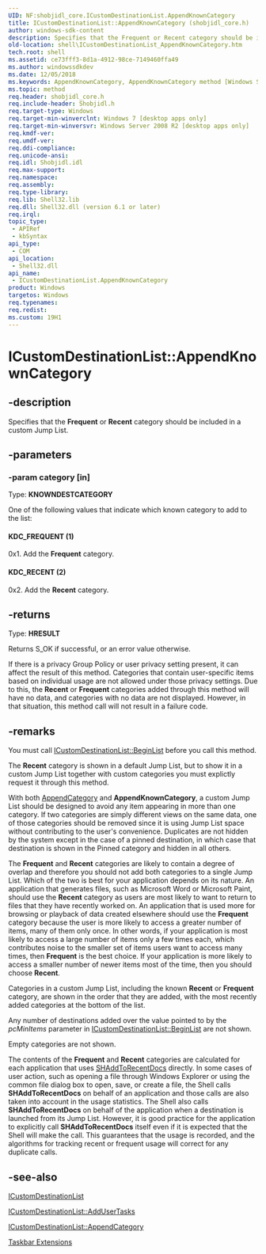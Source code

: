 ```yaml
---
UID: NF:shobjidl_core.ICustomDestinationList.AppendKnownCategory
title: ICustomDestinationList::AppendKnownCategory (shobjidl_core.h)
author: windows-sdk-content
description: Specifies that the Frequent or Recent category should be included in a custom Jump List.
old-location: shell\ICustomDestinationList_AppendKnownCategory.htm
tech.root: shell
ms.assetid: ce73fff3-8d1a-4912-98ce-7149460ffa49
ms.author: windowssdkdev
ms.date: 12/05/2018
ms.keywords: AppendKnownCategory, AppendKnownCategory method [Windows Shell], AppendKnownCategory method [Windows Shell],ICustomDestinationList interface, ICustomDestinationList interface [Windows Shell],AppendKnownCategory method, ICustomDestinationList.AppendKnownCategory, ICustomDestinationList::AppendKnownCategory, KDC_FREQUENT, KDC_RECENT, _shell_ICustomDestinationList_AppendKnownCategory, shell.ICustomDestinationList_AppendKnownCategory, shobjidl_core/ICustomDestinationList::AppendKnownCategory
ms.topic: method
req.header: shobjidl_core.h
req.include-header: Shobjidl.h
req.target-type: Windows
req.target-min-winverclnt: Windows 7 [desktop apps only]
req.target-min-winversvr: Windows Server 2008 R2 [desktop apps only]
req.kmdf-ver: 
req.umdf-ver: 
req.ddi-compliance: 
req.unicode-ansi: 
req.idl: Shobjidl.idl
req.max-support: 
req.namespace: 
req.assembly: 
req.type-library: 
req.lib: Shell32.lib
req.dll: Shell32.dll (version 6.1 or later)
req.irql: 
topic_type:
 - APIRef
 - kbSyntax
api_type:
 - COM
api_location:
 - Shell32.dll
api_name:
 - ICustomDestinationList.AppendKnownCategory
product: Windows
targetos: Windows
req.typenames: 
req.redist: 
ms.custom: 19H1
---
```


# ICustomDestinationList::AppendKnownCategory


## -description


Specifies that the <b>Frequent</b> or <b>Recent</b> category should be included in a custom Jump List.


## -parameters




### -param category [in]

Type: <b>KNOWNDESTCATEGORY</b>

One of the following values that indicate which known category to add to the list:



#### KDC_FREQUENT (1)

0x1. Add the <b>Frequent</b> category.



#### KDC_RECENT (2)

0x2. Add the <b>Recent</b> category.


## -returns



Type: <b>HRESULT</b>

Returns S_OK if successful, or an error value otherwise. 
                
                    

If there is a privacy Group Policy or user privacy setting present, it can affect the result of this method. Categories that contain user-specific items based on individual usage are not allowed under those privacy settings. Due to this, the <b>Recent</b> or <b>Frequent</b> categories added through this method will have no data, and categories with no data are not displayed. However, in that situation, this method call will not result in a failure code.




## -remarks



You must call <a href="https://docs.microsoft.com/windows/desktop/api/shobjidl_core/nf-shobjidl_core-icustomdestinationlist-beginlist">ICustomDestinationList::BeginList</a> before you call this method.

The <b>Recent</b> category is shown in a default Jump List, but to show it in a custom Jump List together with custom categories you must explictly request it through this method.

With both <a href="https://docs.microsoft.com/windows/desktop/api/shobjidl_core/nf-shobjidl_core-icustomdestinationlist-appendcategory">AppendCategory</a> and <b>AppendKnownCategory</b>, a custom Jump List should be designed to avoid any item appearing in more than one category. If two categories are simply different views on the same data, one of those categories should be removed since it is using Jump List space without contributing to the user's convenience. Duplicates are not hidden by the system except in the case of a pinned destination, in which case that destination is shown in the Pinned category and hidden in all others.



The <b>Frequent</b> and <b>Recent</b> categories are likely to contain a degree of overlap and therefore you should not add both categories to a single Jump List. Which of the two is best for your application depends on its nature. An application that generates files, such as Microsoft Word or Microsoft Paint, should use the <b>Recent</b> category as users are most likely to want to return to files that they have recently worked on. An application that is used more for browsing or playback of data created elsewhere should use the <b>Frequent</b> category because the user is more likely to access a greater number of items, many of them only once. In other words, if your application is most likely to access a large number of items only a few times each, which contributes noise to the smaller set of items users want to access many times, then <b>Frequent</b> is the best choice. If your application is more likely to access a smaller number of newer items most of the time, then you should choose <b>Recent</b>.

Categories in a custom Jump List, including the known <b>Recent</b> or <b>Frequent</b> category, are shown in the order that they are added, with the most recently added categories at the bottom of the list.

Any number of destinations added over the value pointed to by the <i>pcMinItems</i> parameter in <a href="https://docs.microsoft.com/windows/desktop/api/shobjidl_core/nf-shobjidl_core-icustomdestinationlist-beginlist">ICustomDestinationList::BeginList</a> are not shown.

Empty categories are not shown.

The contents of the <b>Frequent</b> and <b>Recent</b> categories are calculated for each application that uses <a href="https://docs.microsoft.com/windows/desktop/api/shlobj_core/nf-shlobj_core-shaddtorecentdocs">SHAddToRecentDocs</a> directly. In some cases of user action, such as opening a file through Windows Explorer or using the common file dialog box to open, save, or create a file, the Shell calls <b>SHAddToRecentDocs</b> on behalf of an application and those calls are also taken into account in the usage statistics. The Shell also calls <b>SHAddToRecentDocs</b> on behalf of the application when a destination is launched from its Jump List. However, it is good practice for the application to explicitly call <b>SHAddToRecentDocs</b> itself even if it is expected that the Shell will make the call. This guarantees that the usage is recorded, and the algorithms for tracking recent or frequent usage will correct for any duplicate calls.




## -see-also




<a href="https://docs.microsoft.com/windows/desktop/api/shobjidl_core/nn-shobjidl_core-icustomdestinationlist">ICustomDestinationList</a>



<a href="https://docs.microsoft.com/windows/desktop/api/shobjidl_core/nf-shobjidl_core-icustomdestinationlist-addusertasks">ICustomDestinationList::AddUserTasks</a>



<a href="https://docs.microsoft.com/windows/desktop/api/shobjidl_core/nf-shobjidl_core-icustomdestinationlist-appendcategory">ICustomDestinationList::AppendCategory</a>



<a href="https://docs.microsoft.com/windows/desktop/shell/taskbar-extensions">Taskbar Extensions</a>
 

 


